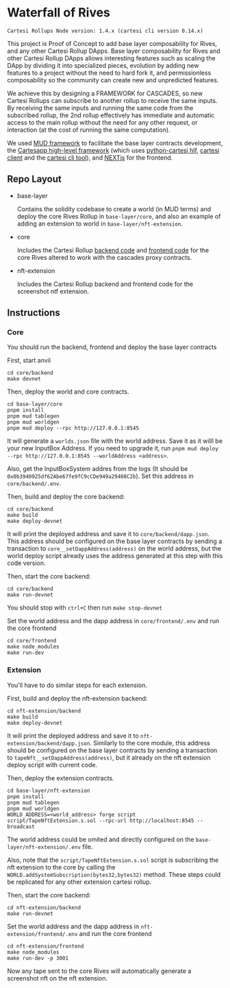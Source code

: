 # Waterfall of Rives

```
Cartesi Rollups Node version: 1.4.x (cartesi cli version 0.14.x)
```

This project is Proof of Concept to add base layer composability for Rives, and any other Cartesi Rollup DApps.
Base layer composability for Rives and other Cartesi Rollup DApps allows interesting features such as scaling the DApp by dividing it into specialized pieces, evolution by adding new features to a project without the need to hard fork it, and permissionless composability so the community can create new and unpredicted features.

We achieve this by designing a FRAMEWORK for CASCADES, so new Cartesi Rollups can subscribe to another rollup to receive the same inputs. By receiving the same inputs and running the same code from the subscribed rollup, the 2nd rollup effectively has immediate and automatic access to the main rollup without the need for any other request, or interaction (at the cost of running the same computation).

We used [MUD framework](https://mud.dev/introduction) to facilitate the base layer contracts development, the [Cartesapp high-level framework](https://github.com/prototyp3-dev/cartesapp) (which uses [python-cartesi hlf](https://github.com/prototyp3-dev/python-cartesi), [cartesi client](https://github.com/prototyp3-dev/cartesi-client) and the [cartesi cli tool](https://docs.sunodo.io/guide/introduction/what-is-sunodo)), and [NEXTjs](https://nextjs.org/docs) for the frontend.

## Repo Layout

- base-layer
  
  Contains the solidity codebase to create a world (in MUD terms) and deploy the core Rives Rollup in `base-layer/core`, and also an example of adding an extension to world in `base-layer/nft-extension`.

- core
  
  Includes the Cartesi Rollup [backend code](https://github.com/rives-io/rives-core) and [frontend code](https://github.com/rives-io/rives-frontend) for the core Rives altered to work with the cascades proxy contracts.
  
- nft-extension
  
  Includes the Cartesi Rollup backend and frontend code for the screenshot ntf extension.

## Instructions

### Core

You should run the backend, frontend and deploy the base layer contracts

First, start anvil

```shell
cd core/backend
make devnet
```

Then, deploy the world and core contracts.

```shell
cd base-layer/core
pnpm install
pnpm mud tablegen
pnpm mud worldgen
pnpm mud deploy --rpc http://127.0.0.1:8545
```

It will generate a `worlds.json` file with the world address. Save it as it willl be your new InputBox Address. If you need to upgrade it, run `pnpm mud deploy --rpc http://127.0.0.1:8545 --worldAddress <address>`.

Also, get the InputBoxSystem addres from the logs (It should be `0x0b3940925df62Abe67fe9fC9cCDe949a29408C2b`). Set this address in `core/backend/.env`.

Then, build and deploy the core backend:

```shell
cd core/backend
make build
make deploy-devnet
```

It will print the deployed address and save it to `core/backend/dapp.json`. This address should be configured on the base layer contracts by sending a transaction to `core__setDappAddress(address)` on the world address, but the world deploy script already uses the address generated at this step with this code version.

Then, start the core backend:

```shell
cd core/backend
make run-devnet
```

You should stop with `ctrl+C` then run `make stop-devnet`

Set the world address and the dapp address in `core/frontend/.env` and run the core frontend

```shell
cd core/frontend
make node_modules
make run-dev
```

### Extension

You'll have to do similar steps for each extension.

First, build and deploy the nft-extension backend:

```shell
cd nft-extension/backend
make build
make deploy-devnet
```
It will print the deployed address and save it to `nft-extension/backend/dapp.json`. Similarly to the core module, this address should be configured on the base layer contracts by sending a transaction to `tapeNft__setDappAddress(address)`, but it already on the nft extension deploy script with current code.

Then, deploy the extension contracts.

```shell
cd base-layer/nft-extension
pnpm install
pnpm mud tablegen
pnpm mud worldgen
WORLD_ADDRESS=<world_address> forge script script/TapeNftExtension.s.sol --rpc-url http://localhost:8545 --broadcast
```

The world address could be omited and directly configured on the `base-layer/nft-extension/.env` file.

Also, note that the `script/TapeNftExtension.s.sol` script is subscribing the nft extension to the core by calling the `WORLD.addSystemSubscription(bytes32,bytes32)` method. These steps could be replicated for any other extension cartesi rollup.

Then, start the core backend:

```shell
cd nft-extension/backend
make run-devnet
```

Set the world address and the dapp address in `nft-extension/frontend/.env` and run the core frontend

```shell
cd nft-extension/frontend
make node_modules
make run-dev -p 3001
```

Now any tape sent to the core Rives will automatically generate a screenshot nft on the nft extension.

